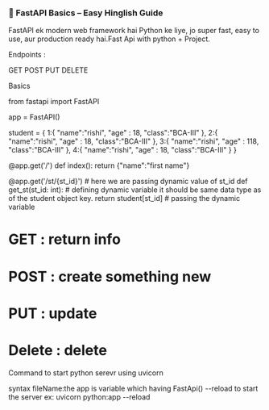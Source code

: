 ### 🚀 FastAPI Basics – Easy Hinglish Guide

FastAPI ek modern web framework hai Python ke liye, jo super fast, easy to use, aur production ready hai.Fast Api with python + Project.


Endpoints : 

GET
POST
PUT
DELETE

Basics

from fastapi import FastAPI

app = FastAPI()


student = {
    1:{
        "name":"rishi",
        "age" : 18,
        "class":"BCA-III"
    },
    2:{
        "name":"rishi",
        "age" : 18,
        "class":"BCA-III"
    },
    3:{
        "name":"rishi",
        "age" : 118,
        "class":"BCA-III"
    },
    4:{
        "name":"rishi",
        "age" : 18,
        "class":"BCA-III"
    }
}

@app.get('/')
def index():
    return {"name":"first name"} 


@app.get('/st/{st_id}') # here we are passing dynamic value of st_id
def get_st(st_id: int): # defining dynamic variable it should be same data type as of the student object key.
    return student[st_id] # passing the dynamic variable

# GET : return info
# POST : create something new
# PUT : update
# Delete : delete


Command to start python serevr using uvicorn

 syntax       fileName:the app is variable which having FastApi() --reload to start the server
 ex:                 uvicorn python:app --reload
